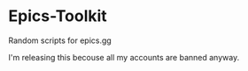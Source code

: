 # Epics-Toolkit
Random scripts for epics.gg

I'm releasing this becouse all my accounts are banned anyway.
